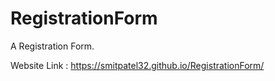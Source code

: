 # RegistrationForm

A Registration Form.

Website Link : https://smitpatel32.github.io/RegistrationForm/
